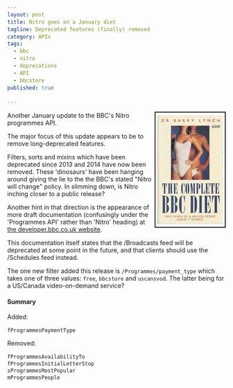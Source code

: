 ```yaml
---
layout: post
title: Nitro goes on a January diet
tagline: Deprecated features (finally) removed
category: APIs
tags:
  - bbc
  - nitro
  - deprecations
  - API
  - bbcstore
published: true

---
```

<img align="right" src="/images/bbc_diet.jpg" border="2px">
Another January update to the BBC's Nitro programmes API.

The major focus of this update appears to be to remove long-deprecated features.

Filters, sorts and mixins which have been deprecated since 2013 and 2014 have now been removed. These 'dinosaurs' have been hanging around giving the lie to the the BBC's stated "Nitro will change" policy. In slimming down, is Nitro inching closer to a public release?

Another hint in that direction is the appearance of more draft documentation (confusingly under the 'Programmes API' rather than 'Nitro' heading) at [the developer.bbc.co.uk website](https://developer.bbc.co.uk/content/programmes-api).

This documentation itself states that the /Broadcasts feed will be deprecated at some point in the future, and that clients should use the /Schedules feed instead.

The one new filter added this release is ````/Programmes/payment_type```` which takes one of three values: ````free````, ````bbcstore```` and ````uscansvod````. The latter being for a US/Canada video-on-demand service?

#### Summary ####

Added:
```
fProgrammesPaymentType
```

Removed:
```
fProgrammesAvailabilityTo
fProgrammesInitialLetterStop
sProgrammesMostPopular
mProgrammesPeople
```